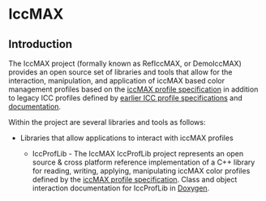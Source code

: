# IccMAX

## Introduction

The IccMAX project (formally known as RefIccMAX, or DemoIccMAX) provides an open source set of libraries and tools that allow for the interaction, manipulation, and application of iccMAX based color management profiles based on the [iccMAX profile specification](http://www.color.org/iccmax.xalter) in addition to legacy ICC profiles defined by [earlier ICC profile specifications](http://www.color.org/icc_specs2.xalter) and [documentation](ReadMeFiles/Readme.md).


Within the project are several libraries and tools as follows:

* Libraries that allow applications to interact with iccMAX profiles

  * IccProfLib - The IccMAX IccProfLib project represents an open source &
    cross platform reference implementation of a C++ library for reading,
    writing, applying, manipulating iccMAX color profiles defined by the [iccMAX
    profile specification](http://www.color.org/iccmax.xalter). Class and object
    interaction documentation for IccProfLib in [Doxygen](https://xss.cx/public/docs/IccMAX/).
